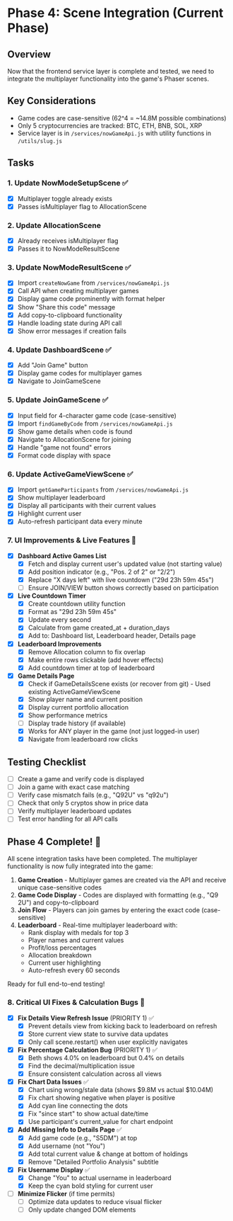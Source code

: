 # Phase 4: Scene Integration (Current Phase)

## Overview
Now that the frontend service layer is complete and tested, we need to integrate the multiplayer functionality into the game's Phaser scenes.

## Key Considerations
- Game codes are case-sensitive (62^4 = ~14.8M possible combinations)
- Only 5 cryptocurrencies are tracked: BTC, ETH, BNB, SOL, XRP
- Service layer is in `/services/nowGameApi.js` with utility functions in `/utils/slug.js`

## Tasks

### 1. Update NowModeSetupScene ✅
- [x] Multiplayer toggle already exists
- [x] Passes isMultiplayer flag to AllocationScene

### 2. Update AllocationScene 
- [x] Already receives isMultiplayer flag
- [x] Passes it to NowModeResultScene

### 3. Update NowModeResultScene ✅
- [x] Import `createNowGame` from `/services/nowGameApi.js`
- [x] Call API when creating multiplayer games
- [x] Display game code prominently with format helper
- [x] Show "Share this code" message
- [x] Add copy-to-clipboard functionality
- [x] Handle loading state during API call
- [x] Show error messages if creation fails

### 4. Update DashboardScene ✅
- [x] Add "Join Game" button
- [x] Display game codes for multiplayer games
- [x] Navigate to JoinGameScene

### 5. Update JoinGameScene ✅
- [x] Input field for 4-character game code (case-sensitive)
- [x] Import `findGameByCode` from `/services/nowGameApi.js`
- [x] Show game details when code is found
- [x] Navigate to AllocationScene for joining
- [x] Handle "game not found" errors
- [x] Format code display with space

### 6. Update ActiveGameViewScene ✅
- [x] Import `getGameParticipants` from `/services/nowGameApi.js`
- [x] Show multiplayer leaderboard
- [x] Display all participants with their current values
- [x] Highlight current user
- [x] Auto-refresh participant data every minute

### 7. UI Improvements & Live Features 🚧
- [x] **Dashboard Active Games List**
  - [x] Fetch and display current user's updated value (not starting value)
  - [x] Add position indicator (e.g., "Pos. 2 of 2" or "2/2")
  - [x] Replace "X days left" with live countdown ("29d 23h 59m 45s")
  - [ ] Ensure JOIN/VIEW button shows correctly based on participation
- [x] **Live Countdown Timer**
  - [x] Create countdown utility function
  - [x] Format as "29d 23h 59m 45s"
  - [x] Update every second
  - [x] Calculate from game created_at + duration_days
  - [x] Add to: Dashboard list, Leaderboard header, Details page
- [x] **Leaderboard Improvements**
  - [x] Remove Allocation column to fix overlap
  - [x] Make entire rows clickable (add hover effects)
  - [x] Add countdown timer at top of leaderboard
- [x] **Game Details Page**
  - [x] Check if GameDetailsScene exists (or recover from git) - Used existing ActiveGameViewScene
  - [x] Show player name and current position
  - [x] Display current portfolio allocation
  - [x] Show performance metrics
  - [ ] Display trade history (if available)
  - [x] Works for ANY player in the game (not just logged-in user)
  - [x] Navigate from leaderboard row clicks

## Testing Checklist
- [ ] Create a game and verify code is displayed
- [ ] Join a game with exact case matching
- [ ] Verify case mismatch fails (e.g., "Q92U" vs "q92u")
- [ ] Check that only 5 cryptos show in price data
- [ ] Verify multiplayer leaderboard updates
- [ ] Test error handling for all API calls

## Phase 4 Complete! 🎉

All scene integration tasks have been completed. The multiplayer functionality is now fully integrated into the game:

1. **Game Creation** - Multiplayer games are created via the API and receive unique case-sensitive codes
2. **Game Code Display** - Codes are displayed with formatting (e.g., "Q9 2U") and copy-to-clipboard
3. **Join Flow** - Players can join games by entering the exact code (case-sensitive)
4. **Leaderboard** - Real-time multiplayer leaderboard with:
   - Rank display with medals for top 3
   - Player names and current values
   - Profit/loss percentages
   - Allocation breakdown
   - Current user highlighting
   - Auto-refresh every 60 seconds

Ready for full end-to-end testing!

### 8. Critical UI Fixes & Calculation Bugs 🔧
- [x] **Fix Details View Refresh Issue** (PRIORITY 1) ✅
  - [x] Prevent details view from kicking back to leaderboard on refresh
  - [x] Store current view state to survive data updates
  - [x] Only call scene.restart() when user explicitly navigates
- [x] **Fix Percentage Calculation Bug** (PRIORITY 1) ✅
  - [x] Beth shows 4.0% on leaderboard but 0.4% on details
  - [x] Find the decimal/multiplication issue
  - [x] Ensure consistent calculation across all views
- [x] **Fix Chart Data Issues** ✅
  - [x] Chart using wrong/stale data (shows $9.8M vs actual $10.04M)
  - [x] Fix chart showing negative when player is positive
  - [x] Add cyan line connecting the dots
  - [x] Fix "since start" to show actual date/time
  - [x] Use participant's current_value for chart endpoint
- [x] **Add Missing Info to Details Page** ✅
  - [x] Add game code (e.g., "S5DM") at top
  - [x] Add username (not "You") 
  - [x] Add total current value & change at bottom of holdings
  - [x] Remove "Detailed Portfolio Analysis" subtitle
- [x] **Fix Username Display** ✅
  - [x] Change "You" to actual username in leaderboard
  - [x] Keep the cyan bold styling for current user
- [ ] **Minimize Flicker** (if time permits)
  - [ ] Optimize data updates to reduce visual flicker
  - [ ] Only update changed DOM elements 